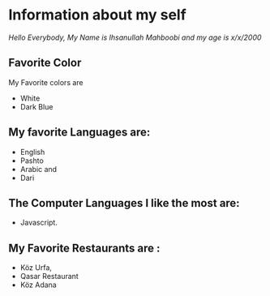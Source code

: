 # Information about my self

 *Hello Everybody, My Name is Ihsanullah Mahboobi and my age is x/x/2000*
 
 ## Favorite Color
 My Favorite colors are 
 - White 
 - Dark Blue
 
 ## My favorite Languages are:
 - English 
 - Pashto 
 - Arabic and 
 - Dari 
 ## The Computer Languages I like the most are: 
 - Javascript.
 
 ## My Favorite Restaurants are :
 - Köz Urfa, 
 - Qasar Restaurant
 - Köz Adana
